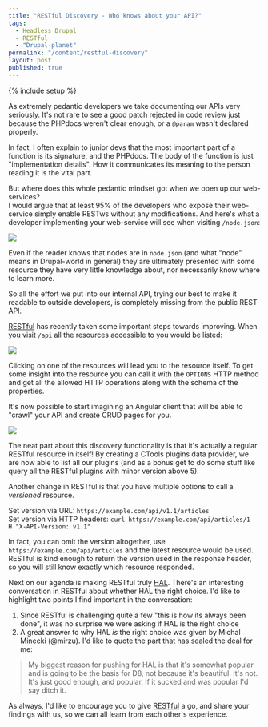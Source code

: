 ```yaml
---
title: "RESTful Discovery - Who knows about your API?"
tags:
  - Headless Drupal
  - RESTful
  - "Drupal-planet"
permalink: "/content/restful-discovery"
layout: post
published: true
---
```


{% include setup %}

As extremely pedantic developers we take documenting our APIs very seriously. It's not rare to see a good patch rejected in code review just because the PHPdocs weren't clear enough, or a ``@param`` wasn't declared properly.

In fact, I often explain to junior devs that the most important part of a function is its signature, and the PHPdocs. The body of the function is just "implementation details". How it communicates its meaning to the person reading it is the vital part.

But where does this whole pedantic mindset got when we open up our web-services?  
I would argue that at least 95% of the developers who expose their web-service simply enable RESTws without any modifications. And here's what a developer implementing your web-service will see when visiting ``/node.json``:

<!-- more -->

<img src="/assets/images/posts/restful-discovery/image1.jpg" />

Even if the reader knows that nodes are in ``node.json`` (and what "node" means in Drupal-world in general) they are ultimately presented with some resource they have very little knowledge about, nor necessarily know where to learn more.

So all the effort we put into our internal API, trying our best to make it readable to outside developers, is completely missing from the public REST API.

[RESTful](https://github.com/Gizra/restful) has recently taken some important steps towards improving. When you visit ``/api`` all the resources accessible to you would be listed:

<img src="/assets/images/posts/restful-discovery/image2.jpg" />

Clicking on one of the resources will lead you to the resource itself. To get some insight into the resource you can call it with the ``OPTIONS`` HTTP method and get all the allowed HTTP operations along with the schema of the properties.

It's now possible to start imagining an Angular client that will be able to "crawl" your API and create CRUD pages for you.

<img src="/assets/images/posts/restful-discovery/image3.jpg" />

The neat part about this discovery functionality is that it's actually a regular RESTful resource in itself! By creating a CTools plugins data provider, we are now able to list all our plugins (and as a bonus get to do some stuff like query all the RESTful plugins with minor version above 5).

Another change in RESTful is that you have multiple options to call a _versioned_ resource.

Set version via URL: ``https://example.com/api/v1.1/articles``  
Set version via HTTP headers: ``curl https://example.com/api/articles/1 -H "X-API-Version: v1.1"``  

In fact, you can omit the version altogether, use ``https://example.com/api/articles``  and the latest resource would be used. RESTful is kind enough to return the version used in the response header, so you will still know exactly which resource responded.

Next on our agenda is making RESTful truly [HAL](http://stateless.co/hal_specification.html). There's an interesting conversation in RESTful about whether HAL the right choice. I'd like to highlight two points I find important in the conversation:

1. Since RESTful is challenging quite a few "this is how its always been done", it was no surprise we were asking if HAL is the right choice
1. A great answer to why HAL _is_ the right choice was given by Michal Minecki (@mirzu). I'd like to quote the part that has sealed the deal for me:

> My biggest reason for pushing for HAL is that it's somewhat popular and is going to be the basis for D8, not because it's beautiful. It's not. It's just good enough, and popular. If it sucked and was popular I'd say ditch it.

As always, I'd like to encourage you to give [RESTful](https://github.com/Gizra/restful) a go, and share your findings with us, so we can all learn from each other's experience.
